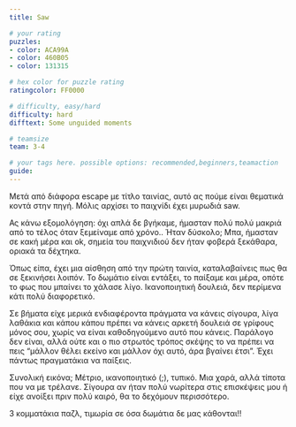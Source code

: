 ```yaml
---
title: Saw

# your rating
puzzles:
- color: ACA99A
- color: 460B05
- color: 131315

# hex color for puzzle rating
ratingcolor: FF0000

# difficulty, easy/hard
difficulty: hard
difftext: Some unguided moments

# teamsize
team: 3-4

# your tags here. possible options: recommended,beginners,teamaction
guide:
---
```


Μετά από διάφορα escape με τίτλο ταινίας, αυτό ας πούμε είναι θεματικά κοντά στην πηγή. Μόλις αρχίσει το παιχνίδι έχει μυρωδιά saw.

Ας κάνω εξομολόγηση: όχι απλά δε βγήκαμε, ήμασταν πολύ πολύ μακριά από το τέλος όταν ξεμείναμε από χρόνο..  Ήταν δύσκολο; Μπα, ήμασταν
σε κακή μέρα και ok, σημεία του παιχνιδιού δεν ήταν φοβερά ξεκάθαρα, οριακά τα δέχτηκα.

Όπως είπα, έχει μια αίσθηση από την πρώτη ταινία, καταλαβαίνεις πως θα σε ξεκινήσει λοιπόν. Το δωμάτιο είναι εντάξει, το παίξαμε και μέρα, οπότε το φως που μπαίνει το χάλασε λίγο. Ικανοποιητική δουλειά,
 δεν περίμενα κάτι πολύ διαφορετικό.

Σε βήματα είχε μερικά ενδιαφέροντα πράγματα να κάνεις σίγουρα, λίγα λαθάκια και κάπου κάπου πρέπει να κάνεις αρκετή δουλειά σε γρίφους μόνος σου, χωρίς να είναι καθοδηγούμενο αυτό που κάνεις. Παράλογο δεν είναι, αλλά ούτε και ο πιο στρωτός τρόπος σκέψης το να πρέπει να πεις “μάλλον θέλει εκείνο και μάλλον όχι αυτό, άρα βγαίνει έτσι”. Έχει πάντως πραγματάκια να παίξεις.

Συνολική εικόνα; Μέτριο, ικανοποιητικό (;), τυπικό. Μια χαρά, αλλά τίποτα που να με τρέλανε. Σίγουρα αν ήταν πολύ νωρίτερα στις επισκέψεις μου ή είχε ανοίξει πριν πολύ καιρό, θα το δεχόμουν περισσότερο.

3 κομματάκια παζλ, τιμωρία σε όσα δωμάτια δε μας κάθονται!!
